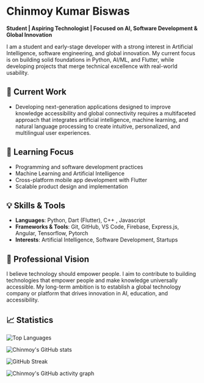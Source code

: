 # Chinmoy Kumar Biswas

**Student | Aspiring Technologist | Focused on AI, Software Development & Global Innovation**  

I am a student and early-stage developer with a strong interest in Artificial Intelligence, software engineering, and global innovation. My current focus is on building solid foundations in Python, AI/ML, and Flutter, while developing projects that merge technical excellence with real-world usability.  



## 💼 Current Work
- Developing next-generation applications designed to improve knowledge accessibility and global connectivity requires a multifaceted approach that integrates artificial intelligence, machine learning, and natural language processing to create intuitive, personalized, and multilingual user experiences.  



## 🧠 Learning Focus
- Programming and software development practices  
- Machine Learning and Artificial Intelligence  
- Cross-platform mobile app development with Flutter  
- Scalable product design and implementation  



## 💡 Skills & Tools
- **Languages**: Python, Dart (Flutter), C++ , Javascript  
- **Frameworks & Tools**: Git, GitHub, VS Code, Firebase, Express.js, Angular, Tensorflow, Pytorch  
- **Interests**: Artificial Intelligence, Software Development, Startups  



## 🔭 Professional Vision
I believe technology should empower people. I aim to contribute to building technologies that empower people and make knowledge universally accessible. My long-term ambition is to establish a global technology company or platform that drives innovation in AI, education, and accessibility.  

## 📈 Statistics
![Top Languages](https://github-readme-stats.vercel.app/api/top-langs/?username=Chinmoy-sh&layout=compact)


![Chinmoy's GitHub stats](https://github-readme-stats.vercel.app/api?username=Chinmoy-sh&show_icons=true&theme=default) 


![GitHub Streak](https://streak-stats.demolab.com/?user=Chinmoy-sh&theme=default) 


![Chinmoy's GitHub activity graph](https://github-readme-activity-graph.vercel.app/graph?username=Chinmoy-sh&theme=github-compact)



